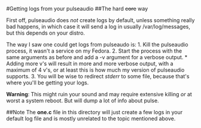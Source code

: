 #Getting logs from your pulseaudio
##The hard ~~core~~ way

First off, pulseaudio does _not_ create logs by default, unless something really bad happens, in which case it will send a log in usually /var/log/messages, but this depends on your distro.

The way I saw one could get logs from pulseaudo is: 
	1. Kill the pulseaudio process, it wasn't a service on my Fedora.
	2. Start the process with the same arguments as before and add a -v argument for a verbose output.
		* Adding more v's will result in more and more verbose output, with a maximum of 4 v's, or at least this is how much my version of pulseaudio supports.
	3. You will be wise to redirect _stderr_ to some file, because that's where you'll be getting your logs.

**Warning**: This might ruin your sound and may require extensive killing _or_ at worst a system reboot. But will dump a lot of info about pulse.

##Note
The **one.c** file in this directory will just create a few logs in your default log file and is mostly unrelated to the topic mentioned above.

